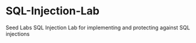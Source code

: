 # SQL-Injection-Lab
Seed Labs SQL Injection Lab for implementing and protecting against SQL injections
